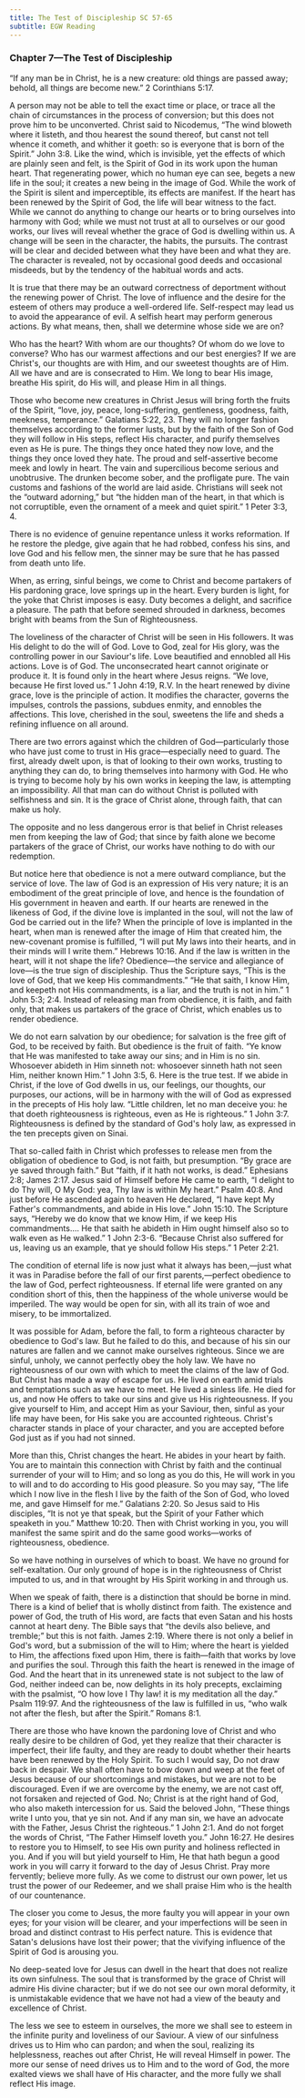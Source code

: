 ```yaml
---
title: The Test of Discipleship SC 57-65
subtitle: EGW Reading
---
```


### Chapter 7—The Test of Discipleship

“If any man be in Christ, he is a new creature: old things are passed away; behold, all things are become new.” 2 Corinthians 5:17.

A person may not be able to tell the exact time or place, or trace all the chain of circumstances in the process of conversion; but this does not prove him to be unconverted. Christ said to Nicodemus, “The wind bloweth where it listeth, and thou hearest the sound thereof, but canst not tell whence it cometh, and whither it goeth: so is everyone that is born of the Spirit.” John 3:8. Like the wind, which is invisible, yet the effects of which are plainly seen and felt, is the Spirit of God in its work upon the human heart. That regenerating power, which no human eye can see, begets a new life in the soul; it creates a new being in the image of God. While the work of the Spirit is silent and imperceptible, its effects are manifest. If the heart has been renewed by the Spirit of God, the life will bear witness to the fact. While we cannot do anything to change our hearts or to bring ourselves into harmony with God; while we must not trust at all to ourselves or our good works, our lives will reveal whether the grace of God is dwelling within us. A change will be seen in the character, the habits, the pursuits. The contrast will be clear and decided between what they have been and what they are. The character is revealed, not by occasional good deeds and occasional misdeeds, but by the tendency of the habitual words and acts.

It is true that there may be an outward correctness of deportment without the renewing power of Christ. The love of influence and the desire for the esteem of others may produce a well-ordered life. Self-respect may lead us to avoid the appearance of evil. A selfish heart may perform generous actions. By what means, then, shall we determine whose side we are on?

Who has the heart? With whom are our thoughts? Of whom do we love to converse? Who has our warmest affections and our best energies? If we are Christ's, our thoughts are with Him, and our sweetest thoughts are of Him. All we have and are is consecrated to Him. We long to bear His image, breathe His spirit, do His will, and please Him in all things.

Those who become new creatures in Christ Jesus will bring forth the fruits of the Spirit, “love, joy, peace, long-suffering, gentleness, goodness, faith, meekness, temperance.” Galatians 5:22, 23. They will no longer fashion themselves according to the former lusts, but by the faith of the Son of God they will follow in His steps, reflect His character, and purify themselves even as He is pure. The things they once hated they now love, and the things they once loved they hate. The proud and self-assertive become meek and lowly in heart. The vain and supercilious become serious and unobtrusive. The drunken become sober, and the profligate pure. The vain customs and fashions of the world are laid aside. Christians will seek not the “outward adorning,” but “the hidden man of the heart, in that which is not corruptible, even the ornament of a meek and quiet spirit.” 1 Peter 3:3, 4.

There is no evidence of genuine repentance unless it works reformation. If he restore the pledge, give again that he had robbed, confess his sins, and love God and his fellow men, the sinner may be sure that he has passed from death unto life.

When, as erring, sinful beings, we come to Christ and become partakers of His pardoning grace, love springs up in the heart. Every burden is light, for the yoke that Christ imposes is easy. Duty becomes a delight, and sacrifice a pleasure. The path that before seemed shrouded in darkness, becomes bright with beams from the Sun of Righteousness.

The loveliness of the character of Christ will be seen in His followers. It was His delight to do the will of God. Love to God, zeal for His glory, was the controlling power in our Saviour's life. Love beautified and ennobled all His actions. Love is of God. The unconsecrated heart cannot originate or produce it. It is found only in the heart where Jesus reigns. “We love, because He first loved us.” 1 John 4:19, R.V. In the heart renewed by divine grace, love is the principle of action. It modifies the character, governs the impulses, controls the passions, subdues enmity, and ennobles the affections. This love, cherished in the soul, sweetens the life and sheds a refining influence on all around.

There are two errors against which the children of God—particularly those who have just come to trust in His grace—especially need to guard. The first, already dwelt upon, is that of looking to their own works, trusting to anything they can do, to bring themselves into harmony with God. He who is trying to become holy by his own works in keeping the law, is attempting an impossibility. All that man can do without Christ is polluted with selfishness and sin. It is the grace of Christ alone, through faith, that can make us holy.

The opposite and no less dangerous error is that belief in Christ releases men from keeping the law of God; that since by faith alone we become partakers of the grace of Christ, our works have nothing to do with our redemption.

But notice here that obedience is not a mere outward compliance, but the service of love. The law of God is an expression of His very nature; it is an embodiment of the great principle of love, and hence is the foundation of His government in heaven and earth. If our hearts are renewed in the likeness of God, if the divine love is implanted in the soul, will not the law of God be carried out in the life? When the principle of love is implanted in the heart, when man is renewed after the image of Him that created him, the new-covenant promise is fulfilled, “I will put My laws into their hearts, and in their minds will I write them.” Hebrews 10:16. And if the law is written in the heart, will it not shape the life? Obedience—the service and allegiance of love—is the true sign of discipleship. Thus the Scripture says, “This is the love of God, that we keep His commandments.” “He that saith, I know Him, and keepeth not His commandments, is a liar, and the truth is not in him.” 1 John 5:3; 2:4. Instead of releasing man from obedience, it is faith, and faith only, that makes us partakers of the grace of Christ, which enables us to render obedience.

We do not earn salvation by our obedience; for salvation is the free gift of God, to be received by faith. But obedience is the fruit of faith. “Ye know that He was manifested to take away our sins; and in Him is no sin. Whosoever abideth in Him sinneth not: whosoever sinneth hath not seen Him, neither known Him.” 1 John 3:5, 6. Here is the true test. If we abide in Christ, if the love of God dwells in us, our feelings, our thoughts, our purposes, our actions, will be in harmony with the will of God as expressed in the precepts of His holy law. “Little children, let no man deceive you: he that doeth righteousness is righteous, even as He is righteous.” 1 John 3:7. Righteousness is defined by the standard of God's holy law, as expressed in the ten precepts given on Sinai.

That so-called faith in Christ which professes to release men from the obligation of obedience to God, is not faith, but presumption. “By grace are ye saved through faith.” But “faith, if it hath not works, is dead.” Ephesians 2:8; James 2:17. Jesus said of Himself before He came to earth, “I delight to do Thy will, O My God: yea, Thy law is within My heart.” Psalm 40:8. And just before He ascended again to heaven He declared, “I have kept My Father's commandments, and abide in His love.” John 15:10. The Scripture says, “Hereby we do know that we know Him, if we keep His commandments.... He that saith he abideth in Him ought himself also so to walk even as He walked.” 1 John 2:3-6. “Because Christ also suffered for us, leaving us an example, that ye should follow His steps.” 1 Peter 2:21.

The condition of eternal life is now just what it always has been,—just what it was in Paradise before the fall of our first parents,—perfect obedience to the law of God, perfect righteousness. If eternal life were granted on any condition short of this, then the happiness of the whole universe would be imperiled. The way would be open for sin, with all its train of woe and misery, to be immortalized.

It was possible for Adam, before the fall, to form a righteous character by obedience to God's law. But he failed to do this, and because of his sin our natures are fallen and we cannot make ourselves righteous. Since we are sinful, unholy, we cannot perfectly obey the holy law. We have no righteousness of our own with which to meet the claims of the law of God. But Christ has made a way of escape for us. He lived on earth amid trials and temptations such as we have to meet. He lived a sinless life. He died for us, and now He offers to take our sins and give us His righteousness. If you give yourself to Him, and accept Him as your Saviour, then, sinful as your life may have been, for His sake you are accounted righteous. Christ's character stands in place of your character, and you are accepted before God just as if you had not sinned.

More than this, Christ changes the heart. He abides in your heart by faith. You are to maintain this connection with Christ by faith and the continual surrender of your will to Him; and so long as you do this, He will work in you to will and to do according to His good pleasure. So you may say, “The life which I now live in the flesh I live by the faith of the Son of God, who loved me, and gave Himself for me.” Galatians 2:20. So Jesus said to His disciples, “It is not ye that speak, but the Spirit of your Father which speaketh in you.” Matthew 10:20. Then with Christ working in you, you will manifest the same spirit and do the same good works—works of righteousness, obedience.

So we have nothing in ourselves of which to boast. We have no ground for self-exaltation. Our only ground of hope is in the righteousness of Christ imputed to us, and in that wrought by His Spirit working in and through us.

When we speak of faith, there is a distinction that should be borne in mind. There is a kind of belief that is wholly distinct from faith. The existence and power of God, the truth of His word, are facts that even Satan and his hosts cannot at heart deny. The Bible says that “the devils also believe, and tremble;” but this is not faith. James 2:19. Where there is not only a belief in God's word, but a submission of the will to Him; where the heart is yielded to Him, the affections fixed upon Him, there is faith—faith that works by love and purifies the soul. Through this faith the heart is renewed in the image of God. And the heart that in its unrenewed state is not subject to the law of God, neither indeed can be, now delights in its holy precepts, exclaiming with the psalmist, “O how love I Thy law! it is my meditation all the day.” Psalm 119:97. And the righteousness of the law is fulfilled in us, “who walk not after the flesh, but after the Spirit.” Romans 8:1.

There are those who have known the pardoning love of Christ and who really desire to be children of God, yet they realize that their character is imperfect, their life faulty, and they are ready to doubt whether their hearts have been renewed by the Holy Spirit. To such I would say, Do not draw back in despair. We shall often have to bow down and weep at the feet of Jesus because of our shortcomings and mistakes, but we are not to be discouraged. Even if we are overcome by the enemy, we are not cast off, not forsaken and rejected of God. No; Christ is at the right hand of God, who also maketh intercession for us. Said the beloved John, “These things write I unto you, that ye sin not. And if any man sin, we have an advocate with the Father, Jesus Christ the righteous.” 1 John 2:1. And do not forget the words of Christ, “The Father Himself loveth you.” John 16:27. He desires to restore you to Himself, to see His own purity and holiness reflected in you. And if you will but yield yourself to Him, He that hath begun a good work in you will carry it forward to the day of Jesus Christ. Pray more fervently; believe more fully. As we come to distrust our own power, let us trust the power of our Redeemer, and we shall praise Him who is the health of our countenance.

The closer you come to Jesus, the more faulty you will appear in your own eyes; for your vision will be clearer, and your imperfections will be seen in broad and distinct contrast to His perfect nature. This is evidence that Satan's delusions have lost their power; that the vivifying influence of the Spirit of God is arousing you.

No deep-seated love for Jesus can dwell in the heart that does not realize its own sinfulness. The soul that is transformed by the grace of Christ will admire His divine character; but if we do not see our own moral deformity, it is unmistakable evidence that we have not had a view of the beauty and excellence of Christ.

The less we see to esteem in ourselves, the more we shall see to esteem in the infinite purity and loveliness of our Saviour. A view of our sinfulness drives us to Him who can pardon; and when the soul, realizing its helplessness, reaches out after Christ, He will reveal Himself in power. The more our sense of need drives us to Him and to the word of God, the more exalted views we shall have of His character, and the more fully we shall reflect His image.